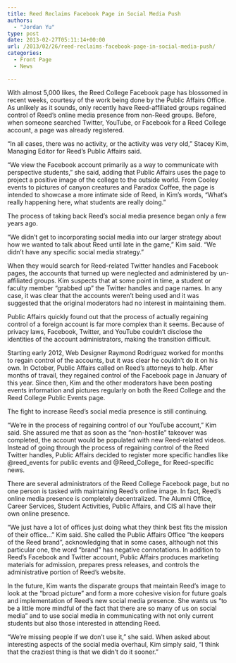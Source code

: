 ```yaml
---
title: Reed Reclaims Facebook Page in Social Media Push
authors: 
  - "Jordan Yu"
type: post
date: 2013-02-27T05:11:14+00:00
url: /2013/02/26/reed-reclaims-facebook-page-in-social-media-push/
categories:
  - Front Page
  - News

---
```

With almost 5,000 likes, the Reed College Facebook page has blossomed in recent weeks, courtesy of the work being done by the Public Affairs Office. As unlikely as it sounds, only recently have Reed-affiliated groups regained control of Reed’s online media presence from non-Reed groups. Before, when someone searched Twitter, YouTube, or Facebook for a Reed College account, a page was already registered.

“In all cases, there was no activity, or the activity was very old,” Stacey Kim, Managing Editor for Reed’s Public Affairs said.

“We view the Facebook account primarily as a way to communicate with perspective students,” she said, adding that Public Affairs uses the page to project a positive image of the college to the outside world. From Cooley events to pictures of canyon creatures and Paradox Coffee, the page is intended to showcase a more intimate side of Reed, in Kim’s words, “What’s really happening here, what students are really doing.”

The process of taking back Reed’s social media presence began only a few years ago.

“We didn’t get to incorporating social media into our larger strategy about how we wanted to talk about Reed until late in the game,” Kim said. “We didn’t have any specific social media strategy.”

When they would search for Reed-related Twitter handles and Facebook pages, the accounts that turned up were neglected and administered by un-affiliated groups. Kim suspects that at some point in time, a student or faculty member “grabbed up” the Twitter handles and page names. In any case, it was clear that the accounts weren’t being used and it was suggested that the original moderators had no interest in maintaining them.

Public Affairs quickly found out that the process of actually regaining control of a foreign account is far more complex than it seems. Because of privacy laws, Facebook, Twitter, and YouTube couldn’t disclose the identities of the account administrators, making the transition difficult.

Starting early 2012, Web Designer Raymond Rodriguez worked for months to regain control of the accounts, but it was clear he couldn’t do it on his own. In October, Public Affairs called on Reed’s attorneys to help. After months of travail, they regained control of the Facebook page in January of this year. Since then, Kim and the other moderators have been posting events information and pictures regularly on both the Reed College and the Reed College Public Events page.

The fight to increase Reed’s social media presence is still continuing.

“We’re in the process of regaining control of our YouTube account,” Kim said. She assured me that as soon as the “non-hostile” takeover was completed, the account would be populated with new Reed-related videos. Instead of going through the process of regaining control of the Reed Twitter handles, Public Affairs decided to register more specific handles like @reed\_events for public events and @Reed\_College_ for Reed-specific news.

There are several administrators of the Reed College Facebook page, but no one person is tasked with maintaining Reed’s online image. In fact, Reed’s online media presence is completely decentralized. The Alumni Office, Career Services, Student Activities, Public Affairs, and CIS all have their own online presence.

“We just have a lot of offices just doing what they think best fits the mission of their office…” Kim said. She called the Public Affairs Office “the keepers of the Reed brand”, acknowledging that in some cases, although not this particular one, the word “brand” has negative connotations. In addition to Reed’s Facebook and Twitter account, Public Affairs produces marketing materials for admission, prepares press releases, and controls the administrative portion of Reed’s website.

In the future, Kim wants the disparate groups that maintain Reed’s image to look at the “broad picture” and form a more cohesive vision for future goals and implementation of Reed’s new social media presence. She wants us “to be a little more mindful of the fact that there are so many of us on social media” and to use social media in communicating with not only current students but also those interested in attending Reed.

“We’re missing people if we don’t use it,” she said. When asked about interesting aspects of the social media overhaul, Kim simply said, “I think that the craziest thing is that we didn’t do it sooner.”